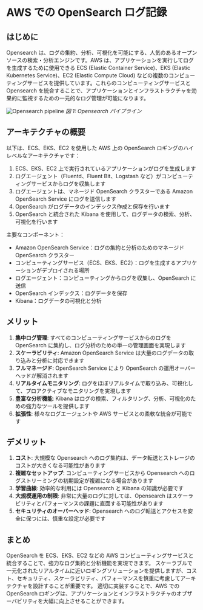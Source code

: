 # AWS での OpenSearch ログ記録




## はじめに
Opensearch は、ログの集約、分析、可視化を可能にする、人気のあるオープンソースの検索・分析エンジンです。AWS は、アプリケーションを実行してログを生成するために使用できる ECS (Elastic Container Service)、EKS (Elastic Kubernetes Service)、EC2 (Elastic Compute Cloud) などの複数のコンピューティングサービスを提供しています。これらのコンピューティングサービスと Opensearch を統合することで、アプリケーションとインフラストラクチャを効果的に監視するための一元的なログ管理が可能になります。

![Opensearch pipeline](./images/os.png)
*図 1: Opensearch パイプライン*



## アーキテクチャの概要
以下は、ECS、EKS、EC2 を使用した AWS 上の OpenSearch ロギングのハイレベルなアーキテクチャです：

1. ECS、EKS、EC2 上で実行されているアプリケーションがログを生成します
2. ログエージェント（Fluentd、Fluent Bit、Logstash など）がコンピューティングサービスからログを収集します
3. ログエージェントは、マネージド OpenSearch クラスターである Amazon OpenSearch Service にログを送信します
4. OpenSearch がログデータのインデックス作成と保存を行います
5. OpenSearch と統合された Kibana を使用して、ログデータの検索、分析、可視化を行います

主要なコンポーネント：
- Amazon OpenSearch Service：ログの集約と分析のためのマネージド OpenSearch クラスター
- コンピューティングサービス（ECS、EKS、EC2）：ログを生成するアプリケーションがデプロイされる場所
- ログエージェント：コンピューティングからログを収集し、OpenSearch に送信
- OpenSearch インデックス：ログデータを保存
- Kibana：ログデータの可視化と分析




## メリット
1. **集中ログ管理**: すべてのコンピューティングサービスからのログを OpenSearch に集約し、ログ分析のための単一の管理画面を実現します
2. **スケーラビリティ**: Amazon OpenSearch Service は大量のログデータの取り込みと分析に対応できます
3. **フルマネージド**: OpenSearch Service により OpenSearch の運用オーバーヘッドが解消されます
4. **リアルタイムモニタリング**: ログをほぼリアルタイムで取り込み、可視化して、プロアクティブなモニタリングを実現します
5. **豊富な分析機能**: Kibana はログの検索、フィルタリング、分析、可視化のための強力なツールを提供します
6. **拡張性**: 様々なログエージェントや AWS サービスとの柔軟な統合が可能です



## デメリット
1. **コスト**: 大規模な Opensearch へのログ集約は、データ転送とストレージのコストが大きくなる可能性があります
2. **複雑なセットアップ**: コンピューティングサービスから Opensearch へのログストリーミングの初期設定が複雑になる場合があります
3. **学習曲線**: 効率的な利用には Opensearch と Kibana の知識が必要です
4. **大規模運用の制限**: 非常に大量のログに対しては、Opensearch はスケーラビリティとパフォーマンスの課題に直面する可能性があります
5. **セキュリティのオーバーヘッド**: Opensearch へのログ転送とアクセスを安全に保つには、慎重な設定が必要です




## まとめ
OpenSearch を ECS、EKS、EC2 などの AWS コンピューティングサービスと統合することで、強力なログ集約と分析機能を実現できます。
スケーラブルで一元化されたリアルタイムに近いロギングソリューションを提供しますが、コスト、セキュリティ、スケーラビリティ、パフォーマンスを慎重に考慮してアーキテクチャを設計することが重要です。
適切に実装することで、AWS での OpenSearch ロギングは、アプリケーションとインフラストラクチャのオブザーバビリティを大幅に向上させることができます。
